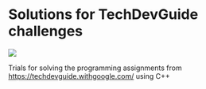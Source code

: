 # Solutions for TechDevGuide challenges

[![](https://github.com/wghuber/techdevguidewithgoogle/actions?query=workflow%3ACI)](https://github.com/wghuber/techdevguidewithgoogle/actions?query=workflow%3ACI)

Trials for solving the programming assignments from https://techdevguide.withgoogle.com/ using C++
